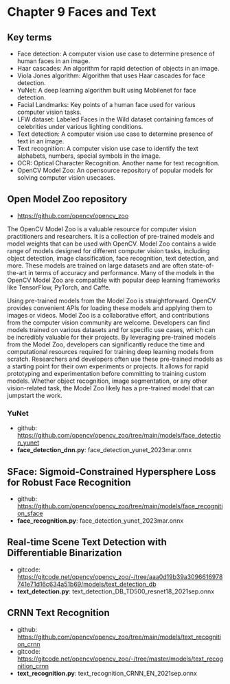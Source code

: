# Chapter 9 Faces and Text
## Key terms
* Face detection: A computer vision use case to determine presence of human faces in an image.
* Haar cascades: An algorithm for rapid detection of objects in an image.
* Viola Jones algorithm: Algorithm that uses Haar cascades for face detection.
* YuNet: A deep learning algorithm built using Mobilenet for face detection.
* Facial Landmarks: Key points of a human face used for various computer vision tasks.
* LFW dataset: Labeled Faces in the Wild dataset containing famces of celebrities under various lighting conditions.
* Text detection: A computer vision use case to determine presence of text in an image.
* Text recognition: A computer vision use case to identify the text alphabets, numbers, special symbols in the image.
* OCR: Optical Character Recognition. Another name for text recognition.
* OpenCV Model Zoo: An opensource repository of popular models for solving computer vision usecases.

## Open Model Zoo repository
* https://github.com/opencv/opencv_zoo

The OpenCV Model Zoo is a valuable resource for computer vision practitioners and researchers. It is a collection of pre-trained models and model weights that can be used with OpenCV. Model Zoo contains a wide range of models designed for different computer vision tasks, including object detection, image classification, face recognition, text detection, and more. These models are trained on large datasets and are often state-of-the-art in terms of accuracy and performance. Many of the models in the OpenCV Model Zoo are compatible with popular deep learning frameworks like TensorFlow, PyTorch, and Caffe.

Using pre-trained models from the Model Zoo is straightforward. OpenCV provides convenient APIs for loading these models and applying them to images or videos. Model Zoo is a collaborative effort, and contributions from the computer vision community are welcome. Developers can find models trained on various datasets and for specific use cases, which can be incredibly valuable for their projects. By leveraging pre-trained models from the Model Zoo, developers can significantly reduce the time and computational resources required for training deep learning models from scratch. Researchers and developers often use these pre-trained models as a starting point for their own experiments or projects. It allows for rapid prototyping and experimentation before committing to training custom models. Whether object recognition, image segmentation, or any other vision-related task, the Model Zoo likely has a pre-trained model that can jumpstart the work.

### YuNet
* github: https://github.com/opencv/opencv_zoo/tree/main/models/face_detection_yunet
* **face_detection_dnn.py**: face_detection_yunet_2023mar.onnx

## SFace: Sigmoid-Constrained Hypersphere Loss for Robust Face Recognition
* github: https://github.com/opencv/opencv_zoo/tree/main/models/face_recognition_sface
* **face_recognition.py**: face_detection_yunet_2023mar.onnx

## Real-time Scene Text Detection with Differentiable Binarization
* gitcode: https://gitcode.net/opencv/opencv_zoo/-/tree/aaa0d19b39a3096616978741e71d16c634a51b69/models/text_detection_db
* **text_detection.py**: text_detection_DB_TD500_resnet18_2021sep.onnx

## CRNN Text Recognition
* github: https://github.com/opencv/opencv_zoo/tree/main/models/text_recognition_crnn
* gitcode: https://gitcode.net/opencv/opencv_zoo/-/tree/master/models/text_recognition_crnn
* **text_recognition.py**: text_recognition_CRNN_EN_2021sep.onnx